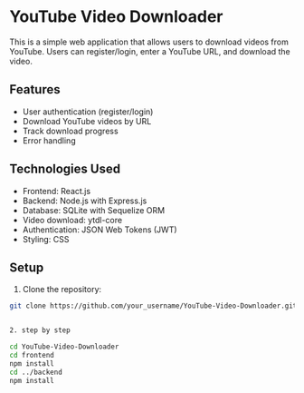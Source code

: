 # YouTube Video Downloader

This is a simple web application that allows users to download videos from YouTube. Users can register/login, enter a YouTube URL, and download the video.

## Features

- User authentication (register/login)
- Download YouTube videos by URL
- Track download progress
- Error handling

## Technologies Used

- Frontend: React.js
- Backend: Node.js with Express.js
- Database: SQLite with Sequelize ORM
- Video download: ytdl-core
- Authentication: JSON Web Tokens (JWT)
- Styling: CSS

## Setup

1. Clone the repository:

```bash
git clone https://github.com/your_username/YouTube-Video-Downloader.git


2. step by step

cd YouTube-Video-Downloader
cd frontend
npm install
cd ../backend
npm install
